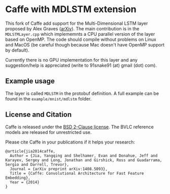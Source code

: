 # Caffe with MDLSTM extension

This fork of Caffe add support for the Multi-Dimensional LSTM layer proposed by Alex Graves ([arXiv](https://arxiv.org/abs/0705.2011)).
The main contribution is in the `MDLSTMLayer.cpp` which implememnts a CPU parallel version of the layer based on OpenMP.
The code should compile without problems on Linux and MacOS (be careful though because Mac doesn't have OpenMP support by default).

Currently there is no GPU implementation for this layer and any suggestion/help is appreciated (write to 91snake91 (at) gmail (dot) com).

## Example usage
The layer is called `MDLSTM` in the protobuf definition. A full example can be found in the `example/mnist/mdlstm` folder.


## License and Citation

Caffe is released under the [BSD 2-Clause license](https://github.com/BVLC/caffe/blob/master/LICENSE).
The BVLC reference models are released for unrestricted use.

Please cite Caffe in your publications if it helps your research:

    @article{jia2014caffe,
      Author = {Jia, Yangqing and Shelhamer, Evan and Donahue, Jeff and Karayev, Sergey and Long, Jonathan and Girshick, Ross and Guadarrama, Sergio and Darrell, Trevor},
      Journal = {arXiv preprint arXiv:1408.5093},
      Title = {Caffe: Convolutional Architecture for Fast Feature Embedding},
      Year = {2014}
    }
